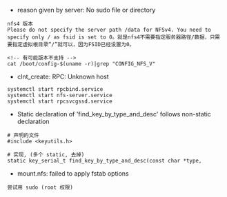 - reason given by server: No sudo file or directory
```shell
nfs4 版本 
Please do not specify the server path /data for NFSv4. You need to specify only / as fsid is set to 0。就是nfs4不需要指定服务器路径/数据，只需要指定虚拟根目录“/”就可以，因为FSID已经设置为0。

<!-- 有可能版本不支持 -->
cat /boot/config-$(uname -r)|grep "CONFIG_NFS_V"
```

- clnt_create: RPC: Unknown host
```shell
systemctl start rpcbind.service
systemctl start nfs-server.service
systemctl start rpcsvcgssd.service
```

- Static declaration of 'find_key_by_type_and_desc' follows non-static declaration
```shell
# 声明的文件
#include <keyutils.h>

# 实现, (多个 static, 去掉)
static key_serial_t find_key_by_type_and_desc(const char *type,
```

- mount.nfs: failed to apply fstab options
```shell
尝试用 sudo (root 权限)
```
